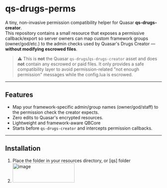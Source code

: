 # qs-drugs-perms


A tiny, non-invasive permission compatibility helper for Quasar **qs-drugs-creator**.  
This repository contains a small resource that exposes a permissive callback/export so server owners can map custom framework groups (owner/god/etc.) to the admin checks used by Quasar's Drugs Creator — **without modifying escrowed files**.

> ⚠️ This is **not** the Quasar `qs-drugs`/`qs-drugs-creator` asset and does **not** contain any escrowed or paid files. It only provides a safe compatibility layer to avoid permission-related "not enough permission" messages while the config.lua is escrowed.

---

## Features

- Map your framework-specific admin/group names (owner/god/staff) to the permission check the creator expects.
- Zero edits to Quasar's encrypted resources.
- Lightweight and framework-aware QBCore
- Starts before `qs-drugs-creator` and intercepts permission callbacks.

---

## Installation

1. Place the folder in your resources directory, or [qs] folder
2. <img width="199" height="62" alt="image" src="https://github.com/user-attachments/assets/37eac6c9-8749-4dc4-9124-96b71a7b5271" />

